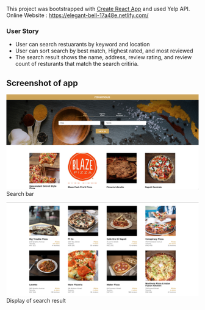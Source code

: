 This project was bootstrapped with [Create React App](https://github.com/facebook/create-react-app) and used Yelp API.<br>
Online Website : https://elegant-bell-17a48e.netlify.com/

### User Story
- User can search restuarants by keyword and location
- User can sort search by best match, Highest rated, and most reviewed
- The search result shows the name, address, review rating, and review count of resturants that match the search critiria.

## Screenshot of app

![searchbar](public/ss_searchbar.png)
Search bar
</br>


![displaylist](public/ss_displaydetail.png)
Display of search result
<br>
